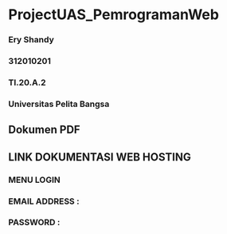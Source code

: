# ProjectUAS_PemrogramanWeb

### Ery Shandy
### 312010201
### TI.20.A.2
### Universitas Pelita Bangsa

## Dokumen PDF


## LINK DOKUMENTASI WEB HOSTING

### MENU LOGIN
### EMAIL ADDRESS : 
### PASSWORD      : 
